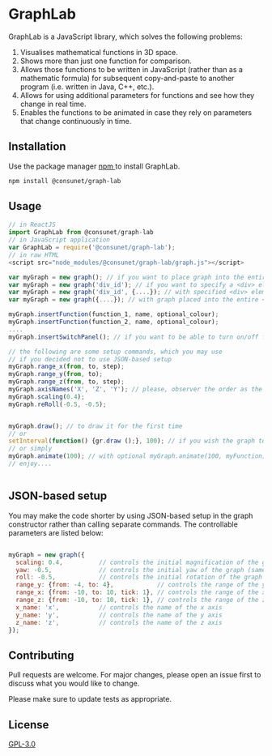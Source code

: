 # GraphLab

GraphLab is a JavaScript library, which solves the following problems:
1. Visualises mathematical functions in 3D space.
2. Shows more than just one function for comparison.
3. Allows those functions to be written in JavaScript (rather than as a mathematic formula) for subsequent copy-and-paste to another program (i.e. written in Java, C++, etc.).
4. Allows for using additional parameters for functions and see how they change in real time.
5. Enables the functions to be animated in case they rely on parameters that change continuously in time.

## Installation

Use the package manager [npm ](https://www.npmjs.com/) to install GraphLab.

```bash
npm install @consunet/graph-lab
```

## Usage

```javascript
// in ReactJS
import GraphLab from @consunet/graph-lab
// in JavaScript application
var GraphLab = require('@consunet/graph-lab');
// in raw HTML
<script src="node_modules/@consunet/graph-lab/graph.js"></script>

var myGraph = new graph(); // if you want to place graph into the entire <body>
var myGraph = new graph('div_id'); // if you want to specify a <div> element, where the graph is inserted.
var myGraph = new graph('div_id', {....}); // with specified <div> element and JSON-based setup.
var myGraph = new graph({....}); // with graph placed into the entire <body> and JSON-based setup.

myGraph.insertFunction(function_1, name, optional_colour);
myGraph.insertFunction(function_2, name, optional_colour);
....
myGraph.insertSwitchPanel(); // if you want to be able to turn on/off functions

// the following are some setup commands, which you may use
// if you decided not to use JSON-based setup
myGraph.range_x(from, to, step);
myGraph.range_y(from, to);
myGraph.range_z(from, to, step);
myGraph.axisNames('X', 'Z', 'Y'); // please, observer the order as the Y axis goes last!
myGraph.scaling(0.4);
myGraph.reRoll(-0.5, -0.5);


myGraph.draw(); // to draw it for the first time
// or
setInterval(function() {gr.draw ();}, 100); // if you wish the graph to be animated every 100 milliseconds
// or simply
myGraph.animate(100); // with optional myGraph.animate(100, myFunction) to update some global parameters
// enjoy....



```
## JSON-based setup
You may make the code shorter by using JSON-based setup in the graph constructor
rather than calling separate commands. The controllable parameters are listed
below:

```javascript

myGraph = new graph({
  scaling: 0.4,          // controls the initial magnification of the graph (same as using mouse wheel)
  yaw: -0.5,             // controls the initial yaw of the graph (same as moving mouse vertically)
  roll: -0.5,            // controls the initial rotation of the graph (same as moving mouse horizontally)
  range_y: {from: -4, to: 4},            // controls the range of the y axis
  range_x: {from: -10, to: 10, tick: 1}, // controls the range of the x axis with ticks specified
  range_z: {from: -10, to: 10, tick: 1}, // controls the range of the z axis with ticks specified
  x_name: 'x',           // controls the name of the x axis
  y_name: 'y',           // controls the name of the y axis
  z_name: 'z',           // controls the name of the z axis
});

```

## Contributing
Pull requests are welcome. For major changes, please open an issue first to discuss what you would like to change.

Please make sure to update tests as appropriate.

## License
[GPL-3.0](https://choosealicense.com/licenses/gpl-3.0/)

